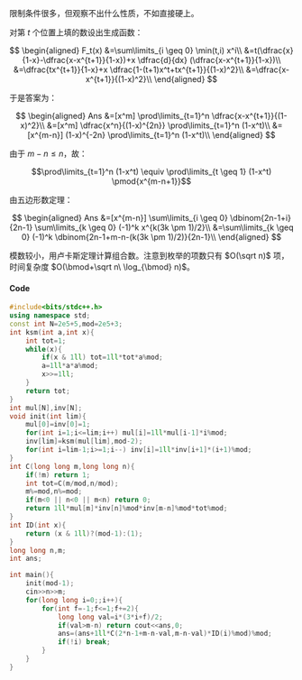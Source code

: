 限制条件很多，但观察不出什么性质，不如直接硬上。

对第 $t$ 个位置上填的数设出生成函数：

$$
\begin{aligned}
F_t(x) &=\sum\limits_{i \geq 0} \min(t,i) x^i\\
&=t(\dfrac{x}{1-x}-\dfrac{x-x^{t+1}}{1-x})+x \dfrac{d}{dx} (\dfrac{x-x^{t+1}}{1-x})\\
&=\dfrac{tx^{t+1}}{1-x}+x \dfrac{1-(t+1)x^t+tx^{t+1}}{(1-x)^2}\\
&=\dfrac{x-x^{t+1}}{(1-x)^2}\\
\end{aligned}
$$

于是答案为：

$$
\begin{aligned}
Ans &=[x^m] \prod\limits_{t=1}^n \dfrac{x-x^{t+1}}{(1-x)^2}\\
&=[x^m] \dfrac{x^n}{(1-x)^{2n}} \prod\limits_{t=1}^n (1-x^t)\\
&=[x^{m-n}] (1-x)^{-2n} \prod\limits_{t=1}^n (1-x^t)\\
\end{aligned}
$$

由于 $m-n \leq n$，故：

$$\prod\limits_{t=1}^n (1-x^t) \equiv \prod\limits_{t \geq 1} (1-x^t) \pmod{x^{m-n+1}}$$

由五边形数定理：

$$
\begin{aligned}
Ans &=[x^{m-n}] \sum\limits_{i \geq 0} \dbinom{2n-1+i}{2n-1} \sum\limits_{k \geq 0} (-1)^k x^{k(3k \pm 1)/2}\\
&=\sum\limits_{k \geq 0} (-1)^k \dbinom{2n-1+m-n-(k(3k \pm 1)/2)}{2n-1}\\
\end{aligned}
$$

模数较小，用卢卡斯定理计算组合数。注意到枚举的项数只有 $O(\sqrt n)$ 项，时间复杂度 $O(\bmod+\sqrt n\ \log_{\bmod} n)$。

#### Code

```cpp
#include<bits/stdc++.h>
using namespace std;
const int N=2e5+5,mod=2e5+3;
int ksm(int a,int x){
	int tot=1;
	while(x){
		if(x & 1ll) tot=1ll*tot*a%mod;
		a=1ll*a*a%mod;
		x>>=1ll;
	}
	return tot;
}
int mul[N],inv[N];
void init(int lim){
	mul[0]=inv[0]=1;
	for(int i=1;i<=lim;i++) mul[i]=1ll*mul[i-1]*i%mod;
	inv[lim]=ksm(mul[lim],mod-2);
	for(int i=lim-1;i>=1;i--) inv[i]=1ll*inv[i+1]*(i+1)%mod;
}
int C(long long m,long long n){
	if(!m) return 1;
	int tot=C(m/mod,n/mod);
	m%=mod,n%=mod;
	if(m<0 || n<0 || m<n) return 0;
	return 1ll*mul[m]*inv[n]%mod*inv[m-n]%mod*tot%mod;
}
int ID(int x){
	return (x & 1ll)?(mod-1):(1);
}
long long n,m;
int ans;

int main(){
	init(mod-1);
	cin>>n>>m;
	for(long long i=0;;i++){
		for(int f=-1;f<=1;f+=2){
			long long val=i*(3*i+f)/2;
			if(val>m-n) return cout<<ans,0;
			ans=(ans+1ll*C(2*n-1+m-n-val,m-n-val)*ID(i)%mod)%mod;
			if(!i) break;
		}
	}
}
```
